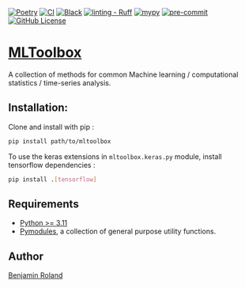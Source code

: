 [![Poetry](https://img.shields.io/endpoint?url=https://python-poetry.org/badge/v0.json)](https://python-poetry.org/)
[![CI](https://github.com/Parici75/mltoolbox/actions/workflows/ci.yml/badge.svg)](https://github.com/Parici75/mltoolbox/actions/workflows/ci.yml)
[![Black](https://img.shields.io/badge/Code%20style-Black-black)](https://black.readthedocs.io/en/stable/)
[![linting - Ruff](https://img.shields.io/badge/Linting-Ruff-yellow)](https://docs.astral.sh/ruff/)
[![mypy](https://img.shields.io/badge/mypy-checked-blue)](https://mypy.readthedocs.io/en/stable/index.html#)
[![pre-commit](https://img.shields.io/badge/pre--commit-enabled-brightgreen?logo=pre-commit&logoColor=white)](https://pre-commit.com/)
[![GitHub License](https://img.shields.io/github/license/Parici75/mltoolbox)](https://github.com/Parici75/mltoolbox/blob/main/LICENSE)


# [MLToolbox](https://github.com/parici75/mltoolbox)


A collection of methods for common Machine learning / computational statistics / time-series analysis.


Installation:
-

Clone and install with pip :

```bash
pip install path/to/mltoolbox
```

To use the keras extensions in `mltoolbox.keras.py` module, install tensorflow dependencies :

```bash
pip install .[tensorflow]
```

Requirements
-
- [Python >= 3.11](https://www.python.org/downloads/release/python-3110/)
- [Pymodules](https://github.com/Parici75/pymodules), a collection of general purpose utility functions.


Author
-
[Benjamin Roland](benjamin.roland@hotmail.fr)
